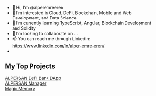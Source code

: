 - 👋 Hi, I’m @alperemreeren
- 👀 I’m interested in Cloud, DeFi, Blockchain, Mobile and Web Development, and Data Science
- 🌱 I’m currently learning TypeScript, Angular, Blockchain Development and Solidity
- 💞️ I’m looking to collaborate on ...
- 📫 You can reach me through LinkedIn: https://www.linkedin.com/in/alper-emre-eren/
- 
<!---
alperemreeren/alperemreeren is a ✨ special ✨ repository because its `README.md` (this file) appears on your GitHub profile.
You can click the Preview link to take a look at your changes.
--->

<h2>My Top Projects</h2>

[ALPERSAN DeFi Bank DApp](https://github.com/alperemreeren/alpersan-defi-stakingapp)
<br>
[ALPERSAN Manager](https://github.com/alperemreeren/alpersan-manager)
<br>
[Magic Memory](https://github.com/alperemreeren/memory-game)
<br>
